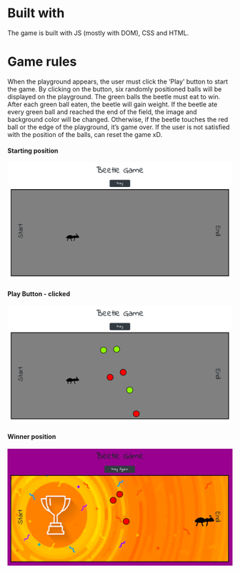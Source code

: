 # Built with 

The game is built with JS (mostly with DOM), CSS and HTML. 

# Game rules

When the playground appears, the user must click the ‘Play’ button to start the game. By clicking on the button, six randomly positioned balls will be displayed on the playground. The green balls the beetle must eat to win. After each green ball eaten, the beetle will gain weight. If the beetle ate every green ball and reached the end of the field, the image and background color will be changed. Otherwise, if the beetle touches the red ball or the edge of the playground, it’s game over. If the user is not satisfied with the position of the balls, can reset the game xD. 

#### Starting position
![](2020-11-15-21-12-41.png)

#### Play Button - clicked
![](2020-11-15-21-13-43.png)

#### Winner position
![](2020-11-15-21-14-33.png)
